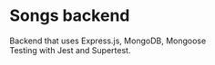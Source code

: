 # Songs backend

Backend that uses Express.js, MongoDB, Mongoose  
Testing with Jest and Supertest.
